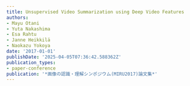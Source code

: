 ```yaml
---
title: Unsupervised Video Summarization using Deep Video Features
authors:
- Mayu Otani
- Yuta Nakashima
- Esa Rahtu
- Janne Heikkilä
- Naokazu Yokoya
date: '2017-01-01'
publishDate: '2025-04-05T07:36:42.588362Z'
publication_types:
- paper-conference
publication: '*画像の認識・理解シンポジウム(MIRU2017)論文集*'
---
```


